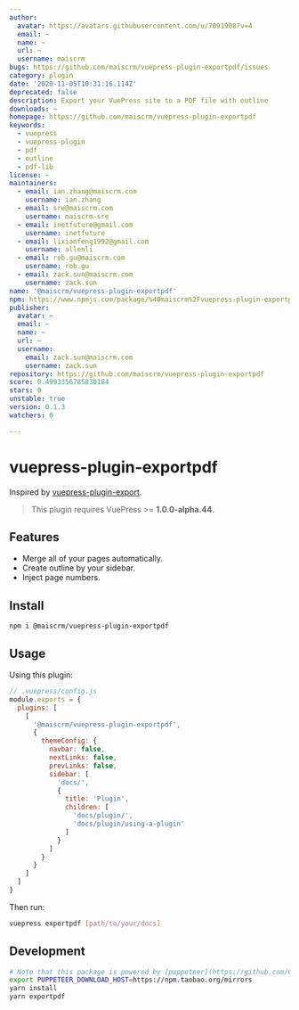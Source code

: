 ```yaml
---
author:
  avatar: https://avatars.githubusercontent.com/u/7091908?v=4
  email: ~
  name: ~
  url: ~
  username: maiscrm
bugs: https://github.com/maiscrm/vuepress-plugin-exportpdf/issues
category: plugin
date: '2020-11-05T10:31:16.114Z'
deprecated: false
description: Export your VuePress site to a PDF file with outline
downloads: ~
homepage: https://github.com/maiscrm/vuepress-plugin-exportpdf
keywords:
  - vuepress
  - vuepress-plugin
  - pdf
  - outline
  - pdf-lib
license: ~
maintainers:
  - email: ian.zhang@maiscrm.com
    username: ian.zhang
  - email: sre@maiscrm.com
    username: maiscrm-sre
  - email: inetfuture@gmail.com
    username: inetfuture
  - email: lixianfeng1992@gmail.com
    username: allenli
  - email: rob.gu@maiscrm.com
    username: rob.gu
  - email: zack.sun@maiscrm.com
    username: zack.sun
name: '@maiscrm/vuepress-plugin-exportpdf'
npm: https://www.npmjs.com/package/%40maiscrm%2Fvuepress-plugin-exportpdf
publisher:
  avatar: ~
  email: ~
  name: ~
  url: ~
  username:
    email: zack.sun@maiscrm.com
    username: zack.sun
repository: https://github.com/maiscrm/vuepress-plugin-exportpdf
score: 0.4993356785830184
stars: 0
unstable: true
version: 0.1.3
watchers: 0

---
```


# vuepress-plugin-exportpdf

Inspired by [vuepress-plugin-export](https://github.com/ulivz/vuepress-plugin-export).

> This plugin requires VuePress >= **1.0.0-alpha.44**.

## Features

- Merge all of your pages automatically.
- Create outline by your sidebar.
- Inject page numbers.

## Install

```shell
npm i @maiscrm/vuepress-plugin-exportpdf
```

## Usage

Using this plugin:

```javascript
// .vuepress/config.js
module.exports = {
  plugins: [
    [
      '@maiscrm/vuepress-plugin-exportpdf',
      {
        themeConfig: {
          navbar: false,
          nextLinks: false,
          prevLinks: false,
          sidebar: [
            'docs/',
            {
              title: 'Plugin',
              children: [
                'docs/plugin/',
                'docs/plugin/using-a-plugin'
              ]
            }
          ]
        }
      }
    ]
  ]
}
```

Then run:

```bash
vuepress exportpdf [path/to/your/docs]
```

## Development

```bash
# Note that this package is powered by [puppeteer](https://github.com/GoogleChrome/puppeteer), if you are in a mysterious wall, consider setting this [environment variables](https://github.com/GoogleChrome/puppeteer/blob/v1.11.0/docs/api.md#environment-variables) before installation.
export PUPPETEER_DOWNLOAD_HOST=https://npm.taobao.org/mirrors
yarn install
yarn exportpdf
```
